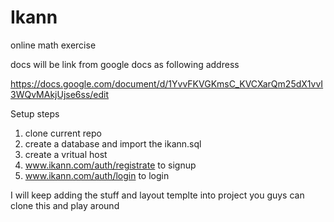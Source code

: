 # Ikann
online math exercise 

docs will be link from google docs as following address

https://docs.google.com/document/d/1YvvFKVGKmsC_KVCXarQm25dX1vvI3WQvMAkjUjse6ss/edit

Setup steps

1) clone current repo <br>
2) create a database and import the ikann.sql<br>
3) create a vritual host<br>
4) www.ikann.com/auth/registrate to signup<br>
5) www.ikann.com/auth/login to login<br>

I will keep adding  the stuff and layout templte into project  you guys can clone this and play around 
